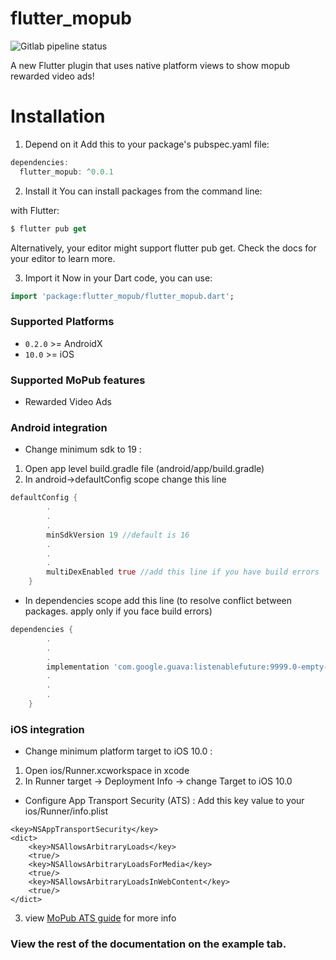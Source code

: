 # flutter_mopub
![Gitlab pipeline status](https://img.shields.io/gitlab/pipeline/topfreelancerdeveloper/flutter_mopub)

A new Flutter plugin that uses native platform views to show mopub rewarded video ads!

# Installation

1. Depend on it
Add this to your package's pubspec.yaml file:

```dart
dependencies:
  flutter_mopub: ^0.0.1

```

2. Install it
You can install packages from the command line:

with Flutter:

```dart
$ flutter pub get
```

Alternatively, your editor might support flutter pub get. Check the docs for your editor to learn more.

3. Import it
Now in your Dart code, you can use:

```dart
import 'package:flutter_mopub/flutter_mopub.dart';
```
  

### Supported Platforms
- `0.2.0` >= AndroidX
- `10.0` >= iOS

### Supported MoPub features
- Rewarded Video Ads

### Android integration
- Change minimum sdk to 19 :
1. Open app level build.gradle file (android/app/build.gradle)
2. In android->defaultConfig scope change this line
```dart
defaultConfig {
        .
        .
        .
        minSdkVersion 19 //default is 16
        .
        .
        .
        multiDexEnabled true //add this line if you have build errors
    }
```
- In dependencies scope add this line (to resolve conflict between packages. apply only if you face build errors)
```dart
dependencies {
        .
        .
        .
        implementation 'com.google.guava:listenablefuture:9999.0-empty-to-avoid-conflict-with-guava' //add this line
        .
        .
        .
    }
```

### iOS integration
- Change minimum platform target to iOS 10.0 :
1. Open ios/Runner.xcworkspace in xcode
2. In Runner target -> Deployment Info -> change Target to iOS 10.0

- Configure App Transport Security (ATS) :
Add this key value to your ios/Runner/info.plist
```plist
<key>NSAppTransportSecurity</key>
<dict>
    <key>NSAllowsArbitraryLoads</key>
    <true/>
    <key>NSAllowsArbitraryLoadsForMedia</key>
    <true/>
    <key>NSAllowsArbitraryLoadsInWebContent</key>
    <true/>
</dict>
```
3. view [MoPub ATS guide](https://developers.mopub.com/publishers/ios/integrate/#step-5-configure-app-transport-security-ats) for more info

### View the rest of the documentation on the example tab. 

